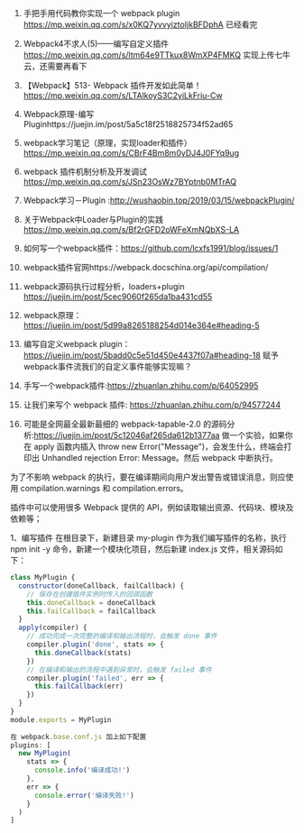 1. 手把手用代码教你实现一个 webpack plugin https://mp.weixin.qq.com/s/x0KQ7yvvyiztoIjkBFDphA
已经看完
2. Webpack4不求人(5)——编写自定义插件 https://mp.weixin.qq.com/s/ltm64e9TTkux8WmXP4FMKQ
实现上传七牛云，还需要再看下
3. 【Webpack】513- Webpack 插件开发如此简单！https://mp.weixin.qq.com/s/LTAlkoyS3C2yiLkFriu-Cw

4. Webpack原理-编写Pluginhttps://juejin.im/post/5a5c18f2518825734f52ad65

 
6. webpack学习笔记（原理，实现loader和插件） https://mp.weixin.qq.com/s/CBrF4Bm8m0yDJ4J0FYq9ug
7. webpack 插件机制分析及开发调试 https://mp.weixin.qq.com/s/JSn23OsWz7BYptnb0MTrAQ

9. Webpack学习－Plugin :http://wushaobin.top/2019/03/15/webpackPlugin/
10. 关于Webpack中Loader与Plugin的实践 https://mp.weixin.qq.com/s/Bf2rGFD2oWFeXmNQbXS-LA
 
12. 如何写一个webpack插件：https://github.com/lcxfs1991/blog/issues/1
 
14. webpack插件官网https://webpack.docschina.org/api/compilation/
15. webpack源码执行过程分析，loaders+plugin https://juejin.im/post/5cec9060f265da1ba431cd55
16. webpack原理：https://juejin.im/post/5d99a8265188254d014e364e#heading-5

18. 编写自定义webpack plugin：https://juejin.im/post/5badd0c5e51d450e4437f07a#heading-18
赋予webpack事件流我们的自定义事件能够实现嘛？

19. 手写一个webpack插件:https://zhuanlan.zhihu.com/p/64052995

20. 让我们来写个 webpack 插件: https://zhuanlan.zhihu.com/p/94577244
21. 可能是全网最全最新最细的 webpack-tapable-2.0 的源码分析:https://juejin.im/post/5c12046af265da612b1377aa
做一个实验，如果你在 apply 函数内插入 throw new Error("Message")，会发生什么，终端会打印出 Unhandled rejection Error: Message。然后 webpack 中断执行。
 
为了不影响 webpack 的执行，要在编译期间向用户发出警告或错误消息，则应使用 compilation.warnings 和 compilation.errors。

插件中可以使用很多 Webpack 提供的 API，例如读取输出资源、代码块、模块及依赖等；



1、编写插件
在根目录下，新建目录 my-plugin 作为我们编写插件的名称，执行 npm init -y 命令，新建一个模块化项目，然后新建 index.js 文件，相关源码如下：
```js
class MyPlugin {
  constructor(doneCallback, failCallback) {
    // 保存在创建插件实例时传入的回调函数
    this.doneCallback = doneCallback
    this.failCallback = failCallback
  }
  apply(compiler) {
    // 成功完成一次完整的编译和输出流程时，会触发 done 事件
    compiler.plugin('done', stats => {
      this.doneCallback(stats)
    })
    // 在编译和输出的流程中遇到异常时，会触发 failed 事件
    compiler.plugin('failed', err => {
      this.failCallback(err)
    })
  }
}
module.exports = MyPlugin
 
在 webpack.base.conf.js 加上如下配置
plugins: [
  new MyPlugin(
    stats => {
      console.info('编译成功!')
    },
    err => {
      console.error('编译失败!')
    }
  )
]
```
 


